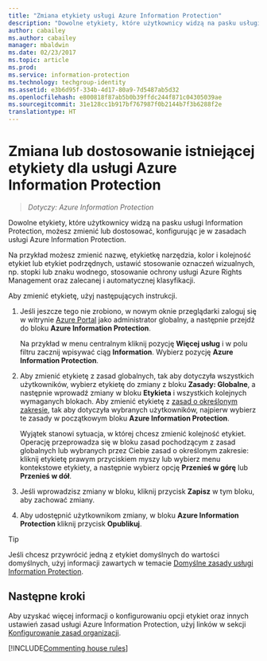 ```yaml
---
title: "Zmiana etykiety usługi Azure Information Protection"
description: "Dowolne etykiety, które użytkownicy widzą na pasku usługi Information Protection, możesz zmienić lub dostosować, konfigurując je w zasadach usługi Azure Information Protection."
author: cabailey
ms.author: cabailey
manager: mbaldwin
ms.date: 02/23/2017
ms.topic: article
ms.prod: 
ms.service: information-protection
ms.technology: techgroup-identity
ms.assetid: e3b6d95f-334b-4d17-80a9-7d5487ab5d32
ms.openlocfilehash: e800818f87ab5b0b39ffdc244f871c04305039ae
ms.sourcegitcommit: 31e128cc1b917bf767987f0b2144b7f3b6288f2e
translationtype: HT
---
```

# <a name="how-to-change-or-customize-an-existing-label-for-azure-information-protection"></a>Zmiana lub dostosowanie istniejącej etykiety dla usługi Azure Information Protection

>*Dotyczy: Azure Information Protection*

Dowolne etykiety, które użytkownicy widzą na pasku usługi Information Protection, możesz zmienić lub dostosować, konfigurując je w zasadach usługi Azure Information Protection.

Na przykład możesz zmienić nazwę, etykietkę narzędzia, kolor i kolejność etykiet lub etykiet podrzędnych, ustawić stosowanie oznaczeń wizualnych, np. stopki lub znaku wodnego, stosowanie ochrony usługi Azure Rights Management oraz zalecanej i automatycznej klasyfikacji.

Aby zmienić etykietę, użyj następujących instrukcji.


1. Jeśli jeszcze tego nie zrobiono, w nowym oknie przeglądarki zaloguj się w witrynie [Azure Portal](https://portal.azure.com) jako administrator globalny, a następnie przejdź do bloku **Azure Information Protection**. 
    
    Na przykład w menu centralnym kliknij pozycję **Więcej usług** i w polu filtru zacznij wpisywać ciąg **Information**. Wybierz pozycję **Azure Information Protection**.

2. Aby zmienić etykietę z zasad globalnych, tak aby dotyczyła wszystkich użytkowników, wybierz etykietę do zmiany z bloku **Zasady: Globalne**, a następnie wprowadź zmiany w bloku **Etykieta** i wszystkich kolejnych wymaganych blokach. Aby zmienić etykietę z [zasad o określonym zakresie](configure-policy-scope.md), tak aby dotyczyła wybranych użytkowników, najpierw wybierz te zasady w początkowym bloku **Azure Information Protection**.

    Wyjątek stanowi sytuacja, w której chcesz zmienić kolejność etykiet. Operację przeprowadza się w bloku zasad pochodzącym z zasad globalnych lub wybranych przez Ciebie zasad o określonym zakresie: kliknij etykietę prawym przyciskiem myszy lub wybierz menu kontekstowe etykiety, a następnie wybierz opcję **Przenieś w górę** lub **Przenieś w dół**.

3. Jeśli wprowadzisz zmiany w bloku, kliknij przycisk **Zapisz** w tym bloku, aby zachować zmiany.

4. Aby udostępnić użytkownikom zmiany, w bloku **Azure Information Protection** kliknij przycisk **Opublikuj**.

> [!TIP]
>Jeśli chcesz przywrócić jedną z etykiet domyślnych do wartości domyślnych, użyj informacji zawartych w temacie [Domyślne zasady usługi Information Protection](configure-policy-default.md).

## <a name="next-steps"></a>Następne kroki

Aby uzyskać więcej informacji o konfigurowaniu opcji etykiet oraz innych ustawień zasad usługi Azure Information Protection, użyj linków w sekcji [Konfigurowanie zasad organizacji](configure-policy.md#configuring-your-organizations-policy).

[!INCLUDE[Commenting house rules](../includes/houserules.md)]


